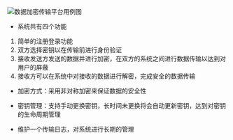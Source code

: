 ![数据加密传输平台用例图](https://gitee.com/AnonymYH/markdown-image/raw/master/img/%E6%95%B0%E6%8D%AE%E5%8A%A0%E5%AF%86%E4%BC%A0%E8%BE%93%E5%B9%B3%E5%8F%B0%E7%94%A8%E4%BE%8B%E5%9B%BE.jpg)

- 系统共有四个功能

1. 简单的注册登录功能
2. 双方选择密钥以在传输前进行身份验证
3. 接收发送方发送的数据并进行加密，在双方的系统之间进行数据传输以达到对用户的屏蔽
4. 接收方可以在系统中对接收的数据进行解密，完成安全的数据传输

- 加密方式：采用非对称加密来保证数据的安全性

- 密钥管理：支持手动更换密钥，长时间未更换将会自动更新密钥，达到对密钥的生命周期管理
- 维护一个传输日志，对系统进行长期的管理

